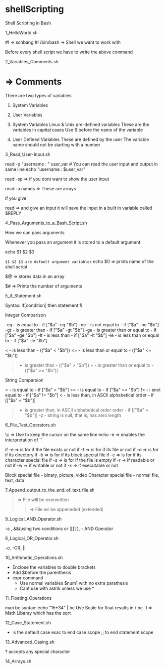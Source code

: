 # shellScripting
Shell Scripting in Bash

1_HelloWorld.sh

#! => schbang
#! /bin/bash -> Shell we want to work with

Before every shell script we have to write the above command

2_Variables_Comments.sh

# => Comments

There are two types of variables
1. System Variables
2. User Variables

1. System Variables
    Linux & Unix pre-defined variables
    These are the variables in capital cases
    Use $ before the name of the variable

2. User Defined Variables
    These are defined by the user
    The variable name should not be starting with a number


3_Read_User-Input.sh

read -p "username : " user_var # You can read the user input and output in same line
echo "username : $user_var"

read -sp => if you dont want to show the user input

read -a names => These are arrays

if you give 

read => and give an input it will save the input in a built in variable called $REPLY

4_Pass_Arguments_to_a_Bash_Script.sh

How we can pass arguments

Whenever you pass an argument it is stored to a default argument

echo $1 $2 $3

`$1 $2 $3 are default argument variables`
echo $0 => prints name of the shell script

$@ => stores data in an array

$# => Prints the number of arguments

5_if_Statement.sh

Syntax: if[condition]
        then
            statement
        fi

Integer Comparison

-eq - is equal to - if ["$a" -eq "$b"]
-ne - is not equal to - if ["$a" -ne "$b"]
-gt - is greater than - if ["$a" -gt "$b"]
-ge - is greater than or equal to - if ["$a" -ge "$b"]
-lt - is less than - if ["$a" -lt "$b"]
-le - is less than or equal to - if ["$a" -le "$b"]

< - is less than - (("$a" < "$b"))
<= - is less than or equal to - (("$a" <= "$b"))
> - is greater than - (("$a" > "$b"))
>= - is greater than or equal to - (("$a" >= "$b"))

String Comparsion

= - is equal to - if ["$a" = "$b"]
== - is equal to - if ["$a" == "$b"]
!= - i snot equal to - if ["$a" != "$b"]
< - is less than, in ASCII alphabetical order - if [["$a" < "$b"]]
> - is greater than, in ASCII alphabetical order order - if [["$a" > "$b"]]
-z - string is null, that is, has zero length

6_File_Test_Operators.sh

\c => Use to keep the cursor on the same line
echo -e => enables the interpretation of '\'

if -e => is for if the file exists or not
if -f => is for if its file or not
if -d => is for if its directory
if -b => is for if its block special file
if -c => is for if its character special file
if -s => is for if the file is empty
if -r => if readable or not
if -w => if writable or not
if -x => if executable or not


Block special file - binary, picture, video
Character special file - normal file, text, data

7_Append_output_to_the_end_of_text_file.sh

> => File will be overwritten
>> => File wil be appeneded (extended)

9_Logical_AND_Operator.sh

-a , &&(using two conditions or [[]] ),  - AND Operator

8_Logical_OR_Operator.sh

-o, -OR, ||


10_Arithmetic_Operations.sh

- Enclose the variables to double brackets
- Add $before the parenthesis
- expr command
    - Use normal variables $num1 with no extra parathesis
    - Cant use with astrik unless we use \*

11_Floating_Operations

man bc
syntax: echo "15+34" | bc
Use Scale for float results in /
bc -l => Math Libaray which has the sqrt

12_Case_Statement.sh

* is the default case
esac to end case scope
;; to end statement scope

13_Advanced_Casing.sh

? accepts any special character

14_Arrays.sh




